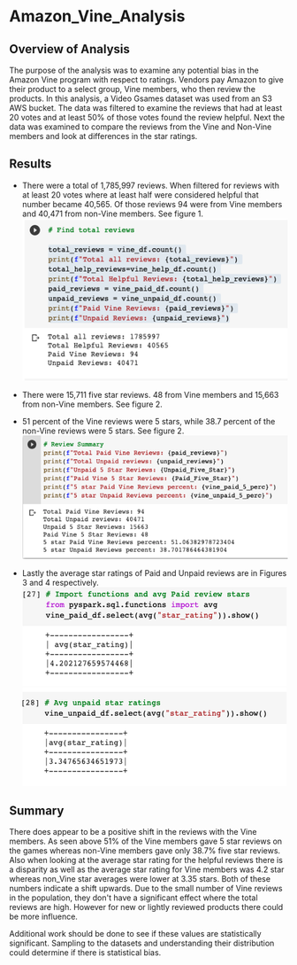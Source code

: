 # Amazon_Vine_Analysis

## Overview of Analysis
The purpose of the analysis was to examine any potential bias in the Amazon Vine program with respect to ratings.  Vendors pay Amazon to give their product to a select group, Vine members, who then review the products.  In this analysis, a Video Gsames dataset was used from an S3 AWS bucket.  The data was filtered to examine the reviews that had at least 20 votes and at least 50% of those votes found the review helpful.  Next the data was examined to compare the reviews from the Vine and Non-Vine members and look at differences in the star ratings.  

## Results

- There were a total of 1,785,997 reviews.  When filtered for reviews with at least 20 votes where at least half were considered helpful that number became 40,565.  Of those reviews 94 were from Vine members and 40,471 from non-Vine members.  See figure 1.
![Figure 1 Review Count](Figures/figure_1.png)

- There were 15,711 five star reviews.  48 from Vine members and 15,663 from non-Vine members.  See figure 2.
- 51 percent of the Vine reviews were 5 stars, while 38.7 percent of the non-Vine reviews were 5 stars.  See figure 2.
![Figure 2 5-star comparison](Figures/figure_2.png)
- Lastly the average star ratings of Paid and Unpaid reviews are in Figures 3 and 4 respectively.
![Figure 3 Average Star rating Vine Reviews](Figures/figure_3.png)
![Figure 4 Average Star rating Non- Vine reviews](Figures/figure_4.png)

## Summary

There does appear to be a positive shift in the reviews with the Vine members.  As seen above 51% of the Vine members gave 5 star reviews on the games whereas non-Vine members gave only 38.7% five star reviews.  Also when looking at the average star rating for the helpful reviews there is a disparity as well as the average star rating for Vine members was 4.2 star whereas non_Vine star averages were lower at 3.35 stars.  Both of these numbers indicate a shift upwards.  Due to the small number of Vine reviews in the population, they don't have a significant effect where the total reviews are high.  However for new or lightly reviewed products there could be more influence.

Additional work should be done to see if these values are statistically significant.  Sampling to the datasets and understanding their distribution could determine if there is statistical bias.